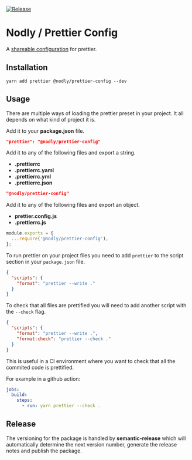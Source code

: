 [![Release](https://github.com/nodly/prettier-config/actions/workflows/release.yml/badge.svg)](https://github.com/nodly/prettier-config/actions/workflows/release.yml)

# Nodly / Prettier Config

A [shareable configuration](https://prettier.io/docs/en/configuration.html#sharing-configurations) for prettier.

## Installation

```
yarn add prettier @nodly/prettier-config --dev
```

## Usage

There are multiple ways of loading the prettier preset in your project. It all depends on what kind of project it is.

Add it to your **package.json** file.

```json
"prettier": "@nodly/prettier-config"
```

Add it to any of the following files and export a string.

- **.prettierrc**
- **.prettierrc.yaml**
- **.prettierrc.yml**
- **.prettierrc.json**

```json
"@nodly/prettier-config"
```

Add it to any of the following files and export an object.

- **prettier.config.js**
- **.prettierrc.js**

```js
module.exports = {
  ...require('@nodly/prettier-config'),
};
```

To run prettier on your project files you need to add `prettier` to the script section in your `package.json` file.

```json
{
  "scripts": {
    "format": "prettier --write ."
  }
}
```

To check that all files are prettified you will need to add another script with the `--check` flag.

```json
{
  "scripts": {
    "format": "prettier --write .",
    "format:check": "prettier --check ."
  }
}
```

This is useful in a CI environment where you want to check that all the commited code is prettified.

For example in a github action:

```yml
jobs:
  build:
    steps:
      - run: yarn prettier --check .
```

## Release

The versioning for the package is handled by **semantic-release** which will automatically determine the next version number, generate the release notes and publish the package.
